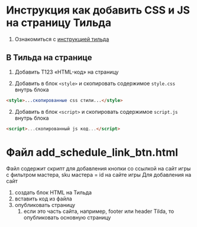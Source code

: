 # Инструкция как добавить CSS и JS на страницу Тильда

1. Ознакомиться с [инструкцией тильда](https://tilda.cc/ru/answers/a/html/#:~:text=%D0%9E%D1%82%D0%BA%D1%80%D0%BE%D0%B9%D1%82%D0%B5%20%C2%AB%D0%91%D0%B8%D0%B1%D0%BB%D0%B8%D0%BE%D1%82%D0%B5%D0%BA%D1%83%20%D0%B1%D0%BB%D0%BE%D0%BA%D0%BE%D0%B2%C2%BB%20%E2%86%92%20%C2%AB,%2C%20CSS%20%D0%B8%20Javascript%2D%D0%BA%D0%BE%D0%B4.)


## В Тильда на странице
1. Добавить T123 «HTML-код» на страницу

2. Добавить в блок ```<style>``` и скопировать содержимое ```style.css``` внутрь блока
```html
<style>...скопированные css стили...</style>
```

2. Добавить в блок ```<script>``` и скопировать содержимое ```script.js``` внутрь блока
```html
<script>...скопированный js код...</script>
```

# Файл add_schedule_link_btn.html

Файл содержит скрипт для добавления кнопки со ссылкой на сайт игры с фильтром мастера, sku мастера = id на сайте игры
Для добавления на сайт 
1. создать блок HTML на Тильда
2. вставить код из файла
3. опубликовать страницу
    1. если это часть сайта, например, footer или header Tilda, то опубликовать основную страницу
